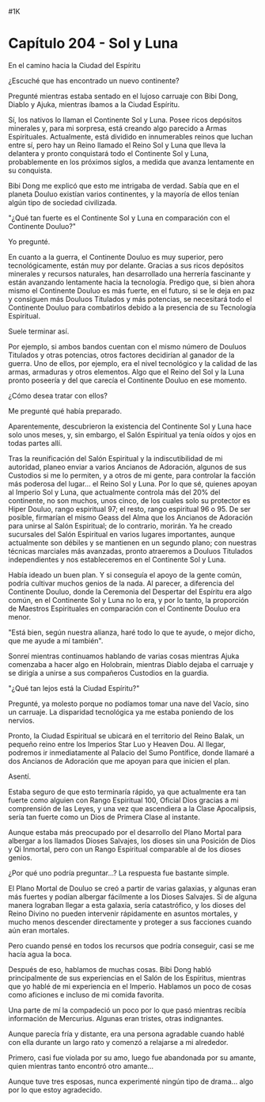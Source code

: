 
#1K 

# Capítulo 204 - Sol y Luna


En el camino hacia la Ciudad del Espíritu

¿Escuché que has encontrado un nuevo continente?

Pregunté mientras estaba sentado en el lujoso carruaje con Bibi Dong, Diablo y Ajuka, mientras íbamos a la Ciudad Espíritu.

Sí, los nativos lo llaman el Continente Sol y Luna. Posee ricos depósitos minerales y, para mi sorpresa, está creando algo parecido a Armas Espirituales. Actualmente, está dividido en innumerables reinos que luchan entre sí, pero hay un Reino llamado el Reino Sol y Luna que lleva la delantera y pronto conquistará todo el Continente Sol y Luna, probablemente en los próximos siglos, a medida que avanza lentamente en su conquista.

Bibi Dong me explicó que esto me intrigaba de verdad. Sabía que en el planeta Douluo existían varios continentes, y la mayoría de ellos tenían algún tipo de sociedad civilizada.

"¿Qué tan fuerte es el Continente Sol y Luna en comparación con el Continente Douluo?"

Yo pregunté.

En cuanto a la guerra, el Continente Douluo es muy superior, pero tecnológicamente, están muy por delante. Gracias a sus ricos depósitos minerales y recursos naturales, han desarrollado una herrería fascinante y están avanzando lentamente hacia la tecnología. Predigo que, si bien ahora mismo el Continente Douluo es más fuerte, en el futuro, si se le deja en paz y consiguen más Douluos Titulados y más potencias, se necesitará todo el Continente Douluo para combatirlos debido a la presencia de su Tecnología Espiritual.

Suele terminar así.

Por ejemplo, si ambos bandos cuentan con el mismo número de Douluos Titulados y otras potencias, otros factores decidirían al ganador de la guerra. Uno de ellos, por ejemplo, era el nivel tecnológico y la calidad de las armas, armaduras y otros elementos. Algo que el Reino del Sol y la Luna pronto poseería y del que carecía el Continente Douluo en ese momento.

¿Cómo desea tratar con ellos?

Me pregunté qué había preparado.

Aparentemente, descubrieron la existencia del Continente Sol y Luna hace solo unos meses, y, sin embargo, el Salón Espiritual ya tenía oídos y ojos en todas partes allí.

Tras la reunificación del Salón Espiritual y la indiscutibilidad de mi autoridad, planeo enviar a varios Ancianos de Adoración, algunos de sus Custodios si me lo permiten, y a otros de mi gente, para controlar la facción más poderosa del lugar... el Reino Sol y Luna. Por lo que sé, quienes apoyan al Imperio Sol y Luna, que actualmente controla más del 20% del continente, no son muchos, unos cinco, de los cuales solo su protector es Hiper Douluo, rango espiritual 97; el resto, rango espiritual 96 o 95. De ser posible, firmarían el mismo Geass del Alma que los Ancianos de Adoración para unirse al Salón Espiritual; de lo contrario, morirán. Ya he creado sucursales del Salón Espiritual en varios lugares importantes, aunque actualmente son débiles y se mantienen en un segundo plano; con nuestras técnicas marciales más avanzadas, pronto atraeremos a Douluos Titulados independientes y nos estableceremos en el Continente Sol y Luna.

Había ideado un buen plan. Y si conseguía el apoyo de la gente común, podría cultivar muchos genios de la nada. Al parecer, a diferencia del Continente Douluo, donde la Ceremonia del Despertar del Espíritu era algo común, en el Continente Sol y Luna no lo era, y por lo tanto, la proporción de Maestros Espirituales en comparación con el Continente Douluo era menor.

"Está bien, según nuestra alianza, haré todo lo que te ayude, o mejor dicho, que me ayude a mí también".

Sonreí mientras continuamos hablando de varias cosas mientras Ajuka comenzaba a hacer algo en Holobrain, mientras Diablo dejaba el carruaje y se dirigía a unirse a sus compañeros Custodios en la guardia.

"¿Qué tan lejos está la Ciudad Espíritu?"

Pregunté, ya molesto porque no podíamos tomar una nave del Vacío, sino un carruaje. La disparidad tecnológica ya me estaba poniendo de los nervios.

Pronto, la Ciudad Espiritual se ubicará en el territorio del Reino Balak, un pequeño reino entre los Imperios Star Luo y Heaven Dou. Al llegar, podremos ir inmediatamente al Palacio del Sumo Pontífice, donde llamaré a dos Ancianos de Adoración que me apoyan para que inicien el plan.

Asentí.

Estaba seguro de que esto terminaría rápido, ya que actualmente era tan fuerte como alguien con Rango Espiritual 100, Oficial Dios gracias a mi comprensión de las Leyes, y una vez que ascendiera a la Clase Apocalipsis, sería tan fuerte como un Dios de Primera Clase al instante.

Aunque estaba más preocupado por el desarrollo del Plano Mortal para albergar a los llamados Dioses Salvajes, los dioses sin una Posición de Dios y Qi Inmortal, pero con un Rango Espiritual comparable al de los dioses genios.

¿Por qué uno podría preguntar...? La respuesta fue bastante simple.

El Plano Mortal de Douluo se creó a partir de varias galaxias, y algunas eran más fuertes y podían albergar fácilmente a los Dioses Salvajes. Si de alguna manera lograban llegar a esta galaxia, sería catastrófico, y los dioses del Reino Divino no pueden intervenir rápidamente en asuntos mortales, y mucho menos descender directamente y proteger a sus facciones cuando aún eran mortales.

Pero cuando pensé en todos los recursos que podría conseguir, casi se me hacía agua la boca.

Después de eso, hablamos de muchas cosas. Bibi Dong habló principalmente de sus experiencias en el Salón de los Espíritus, mientras que yo hablé de mi experiencia en el Imperio. Hablamos un poco de cosas como aficiones e incluso de mi comida favorita.

Una parte de mí la compadeció un poco por lo que pasó mientras recibía información de Mercurius. Algunas eran tristes, otras indignantes.

Aunque parecía fría y distante, era una persona agradable cuando hablé con ella durante un largo rato y comenzó a relajarse a mi alrededor.

Primero, casi fue violada por su amo, luego fue abandonada por su amante, quien mientras tanto encontró otro amante...

Aunque tuve tres esposas, nunca experimenté ningún tipo de drama... algo por lo que estoy agradecido.